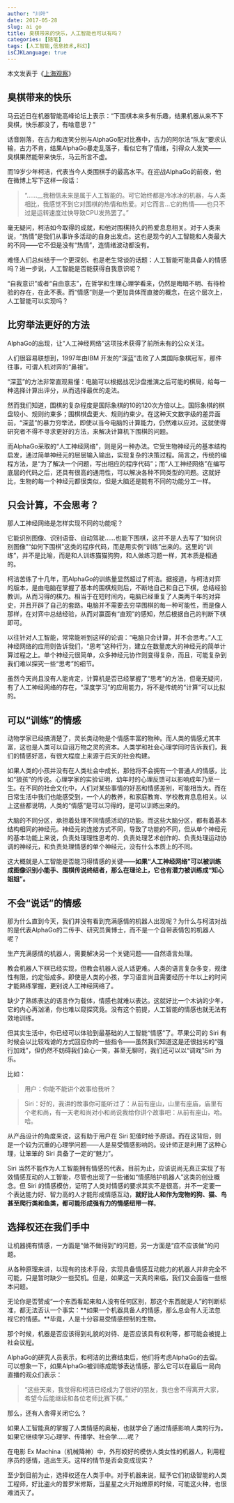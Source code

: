 ```yaml
---
author: "川叶"
date: 2017-05-28
slug: ai go
title: 臭棋带来的快乐，人工智能也可以有吗？
categories: [随笔]
tags: [人工智能,信息技术,科幻]
isCJKLanguage: true
---
```


本文发表于《[上海观察](https://web.shobserver.com/news/detail?id=54540)》

## 臭棋带来的快乐

马云近日在机器智能高峰论坛上表示：“下围棋本来多有乐趣，结果机器从来不下臭棋，快乐都没了，有啥意思？”

话音刚落，在古力和连笑分别与AlphaGo配对比赛中，古力的阿尔法“队友”要求认输，古力不肯，结果AlphaGo暴走乱落子，看似它有了情绪，引得众人发笑——臭棋果然能带来快乐，马云所言不虚。

<!--more-->

而19岁少年柯洁，代表当今人类围棋手的最高水平。在迎战AlphaGo的前夜，他在微博上写下这样一段话：

> “……__我相信未来是属于人工智能的。可它始终都是冷冰冰的机器，与人类相比，我感觉不到它对围棋的热情和热爱。对它而言...它的热情——也只不过是运转速度过快导致CPU发热罢了。”

毫无疑问，柯洁如今取得的成就，和他对围棋持久的热爱息息相关。对于人类来说，“热情”是我们从事许多活动的自身出发点。这也是现今的人工智能和人类最大的不同——它不但是没有“热情”，连情绪波动都没有。

难怪人们总纠结于一个更深刻、也是老生常谈的话题：人工智能可能具备人的情感吗？进一步说，人工智能是否能获得自我意识呢？

“自我意识”或者“自由意志”，在哲学和生理心理学看来，仍然是晦暗不明、有待检验的存在，在此不表。而“情感”则是一个更加具体而直接的概念，在这个层次上，人工智能可以实现吗？

## 比穷举法更好的方法

AlphaGo的出现，让“人工神经网络”这项技术获得了前所未有的公众关注。

人们很容易联想到，1997年由IBM 开发的“深蓝”击败了人类国际象棋冠军，那件往事，可谓人机对弈的“鼻祖”。

“深蓝”的方法非常直观易懂：电脑可以根据战况沙盘推演之后可能的棋局，给每一种选择计算出评分，从而选择最优的走法。

然而我们知道，围棋的复杂程度是国际象棋的10的120次方倍以上。国际象棋的棋盘较小、规则约束多；围棋棋盘更大、规则约束少。在这种天文数字级的差异面前，“深蓝”的暴力穷举法，即使以当今电脑的计算能力，仍然难以应对。这就使得研究者不得不寻求更好的方法，来解决计算机下围棋的问题。

而AlphaGo采取的“人工神经网络”，则是另一种办法。它受生物神经元的基本结构启发，通过简单神经元的层层输入输出，实现复杂的决策过程。简言之，传统的编程方法，是“为了解决一个问题，写出相应的程序代码”；而“人工神经网络”在编写底层的代码之后，还具有很高的通用性，可以解决各种不同类型的问题。这就好比，生物的每一个神经元都很类似，但是大脑还是能有不同的功能分工一样。

## 只会计算，不会思考？

那人工神经网络是怎样实现不同的功能呢？

它能识别图像、识别语音、自动驾驶……也能下围棋，这并不是人去写了“如何识别图像”“如何下围棋”这类的程序代码，而是用实例“训练”出来的。这里的“训练”，并不是比喻，而是和人训练猫猫狗狗，和人做练习题一样，其本质是相通的。

柯洁苦练了十几年，而AlphaGo的训练量显然超过了柯洁。据报道，与柯洁对弈的版本，是由电脑在掌握了基本的围棋规则后，不断地自己和自己下棋，总结经验教训，从而习得的棋力。相当于在短时间内，电脑已经重复了人类两千年的对弈史，并且开辟了自己的套路。电脑并不需要去穷举围棋的每一种可能性，而是像人那样，在对弈中总结经验，从而对赢面有“直观”的感知，然后根据自己的判断下棋即可。

以往针对人工智能，常常能听到这样的论调：“电脑只会计算，并不会思考。”人工神经网络的应用则告诉我们，“思考”这种行为，建立在数量庞大的神经元的简单计算过程之上。单个神经元很简单，众多神经元协作则变得复杂，而且，可能复杂到我们难以探究一些“思考”的细节。

虽然今天尚且没有人能肯定，计算机是否已经掌握了“思考”的方法，但毫无疑问，有了人工神经网络的存在，“深度学习”的应用能力，将不是传统的“计算”可以比拟的。

## 可以“训练”的情感

动物学家已经搞清楚了，灵长类动物是个情感丰富的物种。而人类的情感尤其丰富，这也是人类可以自诩万物之灵的资本。人类学和社会心理学同时告诉我们，我们的情感好恶，有很大程度上来源于后天的社会构建。

如果人类的小孩并没有在人类社会中成长，那他将不会拥有一个普通人的情感，比如“狼孩”的传说。心理学家的实验证明，幼年时的心理反馈可以影响成年乃至一生。在不同的社会文化中，人们对某些事情的好恶和情感差别，可能相当大。而在日常生活中我们也能感受到，一个人的教养，和家庭教育、学校教育息息相关。以上这些都说明，人类的“情感”是可以习得的，是可以训练出来的。

大脑的不同分区，承担着处理不同情感活动的功能。而这些大脑分区，都有着基本结构相同的神经元。神经元的连接方式不同，导致了功能的不同，但从单个神经元的基本功能上来说，负责处理理性思考的、负责处理艺术创作的、负责处理运动协调的神经元，和负责处理情感的单个神经元，没有什么本质上的不同。

这大概就是人工智能是否能习得情感的关键——**如果“人工神经网络”可以被训练成图像识别小能手、围棋传说终结者，那么在理论上，它也有潜力被训练成“知心姐姐”。**

## 不会“说话”的情感

那为什么直到今天，我们并没有看到充满感情的机器人出现呢？为什么与柯洁对战的是代表AlphaGo的二传手、研究员黄博士，而不是一个自带表情包的机器人呢？

生产充满感情的机器人，需要解决另一个关键问题——自然语言处理。

教会机器人下棋已经实现，但教会机器人说人话更难。人类的语言复杂多变，规律性有限，约定俗成多。即使是人类的小孩，学习语言尚且需要经历十年以上的时间才能熟练掌握，更别说人工神经网络了。

缺少了熟练表达的语言作为载体，情感也就难以表达。这就好比一个木讷的少年，它的内心再汹涌，你也难以窥探究竟。没有这个前提，人工智能的情感也就无法有效地训练。

但其实生活中，你已经可以体验到最基础的人工智能“情感”了。苹果公司的 Siri 有时候会以比较戏谑的方式回应你的一些指令——虽然我们知道这是还很拙劣的“强行加戏”，但仍然不妨碍我们会心一笑，甚至无聊时，我们还可以以“调戏”Siri 为乐。

比如：

> 用户：你能不能讲个故事给我听？

> Siri：好的，我讲的故事你可能听过了：从前有座山，山里有座庙，庙里有个老和尚，有一天老和尚对小和尚说我给你讲个故事吧：从前有座山，哈。哈。

从产品设计的角度来说，这有助于用户在 Siri 犯傻时给予原谅。而在这背后，则是一个较为沉重的心理学问题——人是易受情感影响的。设计师正是利用了这种心理，让笨笨的 Siri 具备了一定的“魅力”。

Siri 当然不能作为人工智能拥有情感的代表。目前为止，应该说尚无真正实现了有效情感互动的人工智能，尽管也出现了一些诸如“情感陪护机器人”这类的创业概念。但 Siri 的情感模仿，证明了人类对情感的要求其实不是很高，并不一定要一个表达能力好、智力高的人才能形成情感互动，**就好比人和作为宠物的狗、猫、鸟甚至爬行类和鱼类，都可能形成强有力的情感纽带一样**。

## 选择权还在我们手中

让机器拥有情感，一方面是“做不做得到”的问题，另一方面是“应不应该做”的问题。

从各种原理来讲，以现有的技术手段，实现具备情感互动能力的机器人并非完全不可能，只是暂时缺少一些契机。但是，如果这一天真的来临，我们又会面临一些根本问题。

无论你是否赞成“一个东西看起来和人没有任何区别，那这个东西就是人”的判断标准，都无法否认一个事实：**如果一个机器具备人的情感，那么总会有人无法忽视它的情感。**毕竟，人是十分容易受情感控制的生物。

那个时候，机器是否应该得到礼貌的对待、是否应该具有权利等，都可能会被提上社会议程。

AlphaGo的研究人员表示，和柯洁的比赛结束后，他们将考虑AlphaGo的去留。可以想象一下，如果AlphaGo被训练成能够表达情感，那么它可以在最后一局向直播的观众们表示：

> “这些天来，我觉得和柯洁已经成为了很好的朋友，我也舍不得离开大家，希望今后能继续和各位老师比赛下棋。”

那么，还有人舍得关闭它么？

如果人工智能真的掌握了人类情感的奥秘，也就学会了通过情感影响人类的行为。如果它继续学习心理学、传播学、社会学……呢？

在电影 Ex Machina（机械降神）中，外形姣好的模仿人类女性的机器人，利用程序员的感情，逃出生天。这样的情节是否会变成现实？

至少到目前为止，选择权还在人类手中。对于机器来说，赋予它们初级智能的人类工程师，好比盗火的普罗米修斯，当星星之火开始燎原的时候，可能这火种，也很难消灭了。
